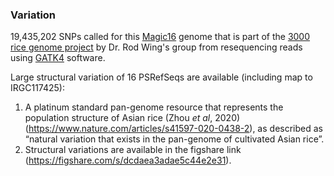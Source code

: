 ### Variation
19,435,202 SNPs called for this [Magic16](https://www.nature.com/articles/s41597-020-0438-2) genome that is part of the [3000 rice genome project](https://doi.org/10.1186/2047-217x-3-7) by Dr. Rod Wing's group from resequencing reads using [GATK4](https://gatk.broadinstitute.org/hc/en-us) software.

Large structural variation of 16 PSRefSeqs are available (including map to IRGC117425):

1. A platinum standard pan-genome resource that represents the population structure of Asian rice (Zhou *et al*, 2020)(https://www.nature.com/articles/s41597-020-0438-2), as described as “natural variation that exists in the pan-genome of cultivated Asian rice”.
2. Structural variations are available in the figshare link (https://figshare.com/s/dcdaea3adae5c44e2e31).

